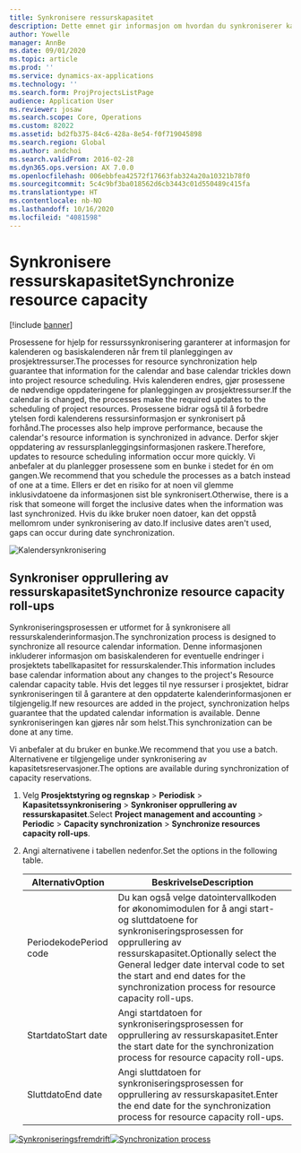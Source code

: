 ```yaml
---
title: Synkronisere ressurskapasitet
description: Dette emnet gir informasjon om hvordan du synkroniserer kapasiteten til en ressurs på tvers av kalendere og prosjekter.
author: Yowelle
manager: AnnBe
ms.date: 09/01/2020
ms.topic: article
ms.prod: ''
ms.service: dynamics-ax-applications
ms.technology: ''
ms.search.form: ProjProjectsListPage
audience: Application User
ms.reviewer: josaw
ms.search.scope: Core, Operations
ms.custom: 82022
ms.assetid: bd2fb375-84c6-428a-8e54-f0f719045898
ms.search.region: Global
ms.author: andchoi
ms.search.validFrom: 2016-02-28
ms.dyn365.ops.version: AX 7.0.0
ms.openlocfilehash: 006ebbfea42572f17663fab324a20a10321b78f0
ms.sourcegitcommit: 5c4c9bf3ba018562d6cb3443c01d550489c415fa
ms.translationtype: HT
ms.contentlocale: nb-NO
ms.lasthandoff: 10/16/2020
ms.locfileid: "4081598"
---
```

# <a name="synchronize-resource-capacity"></a><span data-ttu-id="f7fb1-103">Synkronisere ressurskapasitet</span><span class="sxs-lookup"><span data-stu-id="f7fb1-103">Synchronize resource capacity</span></span>

[!include [banner](../includes/banner.md)]

<span data-ttu-id="f7fb1-104">Prosessene for hjelp for ressurssynkronisering garanterer at informasjon for kalenderen og basiskalenderen når frem til planleggingen av prosjektressurser.</span><span class="sxs-lookup"><span data-stu-id="f7fb1-104">The processes for resource synchronization help guarantee that information for the calendar and base calendar trickles down into project resource scheduling.</span></span> <span data-ttu-id="f7fb1-105">Hvis kalenderen endres, gjør prosessene de nødvendige oppdateringene for planleggingen av prosjektressurser.</span><span class="sxs-lookup"><span data-stu-id="f7fb1-105">If the calendar is changed, the processes make the required updates to the scheduling of project resources.</span></span> <span data-ttu-id="f7fb1-106">Prosessene bidrar også til å forbedre ytelsen fordi kalenderens ressursinformasjon er synkronisert på forhånd.</span><span class="sxs-lookup"><span data-stu-id="f7fb1-106">The processes also help improve performance, because the calendar's resource information is synchronized in advance.</span></span> <span data-ttu-id="f7fb1-107">Derfor skjer oppdatering av ressursplanleggingsinformasjonen raskere.</span><span class="sxs-lookup"><span data-stu-id="f7fb1-107">Therefore, updates to resource scheduling information occur more quickly.</span></span> <span data-ttu-id="f7fb1-108">Vi anbefaler at du planlegger prosessene som en bunke i stedet for én om gangen.</span><span class="sxs-lookup"><span data-stu-id="f7fb1-108">We recommend that you schedule the processes as a batch instead of one at a time.</span></span> <span data-ttu-id="f7fb1-109">Ellers er det en risiko for at noen vil glemme inklusivdatoene da informasjonen sist ble synkronisert.</span><span class="sxs-lookup"><span data-stu-id="f7fb1-109">Otherwise, there is a risk that someone will forget the inclusive dates when the information was last synchronized.</span></span> <span data-ttu-id="f7fb1-110">Hvis du ikke bruker noen datoer, kan det oppstå mellomrom under synkronisering av dato.</span><span class="sxs-lookup"><span data-stu-id="f7fb1-110">If inclusive dates aren't used, gaps can occur during date synchronization.</span></span>

![Kalendersynkronisering](./media/projectresourcing04-1024x471.jpg)

## <a name="synchronize-resource-capacity-roll-ups"></a><span data-ttu-id="f7fb1-112">Synkroniser opprullering av ressurskapasitet</span><span class="sxs-lookup"><span data-stu-id="f7fb1-112">Synchronize resource capacity roll-ups</span></span>

<span data-ttu-id="f7fb1-113">Synkroniseringsprosessen er utformet for å synkronisere all ressurskalenderinformasjon.</span><span class="sxs-lookup"><span data-stu-id="f7fb1-113">The synchronization process is designed to synchronize all resource calendar information.</span></span> <span data-ttu-id="f7fb1-114">Denne informasjonen inkluderer informasjon om basiskalenderen for eventuelle endringer i prosjektets tabellkapasitet for ressurskalender.</span><span class="sxs-lookup"><span data-stu-id="f7fb1-114">This information includes base calendar information about any changes to the project's Resource calendar capacity table.</span></span> <span data-ttu-id="f7fb1-115">Hvis det legges til nye ressurser i prosjektet, bidrar synkroniseringen til å garantere at den oppdaterte kalenderinformasjonen er tilgjengelig.</span><span class="sxs-lookup"><span data-stu-id="f7fb1-115">If new resources are added in the project, synchronization helps guarantee that the updated calendar information is available.</span></span> <span data-ttu-id="f7fb1-116">Denne synkroniseringen kan gjøres når som helst.</span><span class="sxs-lookup"><span data-stu-id="f7fb1-116">This synchronization can be done at any time.</span></span>

<span data-ttu-id="f7fb1-117">Vi anbefaler at du bruker en bunke.</span><span class="sxs-lookup"><span data-stu-id="f7fb1-117">We recommend that you use a batch.</span></span> <span data-ttu-id="f7fb1-118">Alternativene er tilgjengelige under synkronisering av kapasitetsreservasjoner.</span><span class="sxs-lookup"><span data-stu-id="f7fb1-118">The options are available during synchronization of capacity reservations.</span></span>

1. <span data-ttu-id="f7fb1-119">Velg **Prosjektstyring og regnskap** &gt; **Periodisk** &gt; **Kapasitetssynkronisering** &gt; **Synkroniser opprullering av ressurskapasitet**.</span><span class="sxs-lookup"><span data-stu-id="f7fb1-119">Select **Project management and accounting** &gt; **Periodic** &gt; **Capacity synchronization** &gt; **Synchronize resources capacity roll-ups**.</span></span>
2. <span data-ttu-id="f7fb1-120">Angi alternativene i tabellen nedenfor.</span><span class="sxs-lookup"><span data-stu-id="f7fb1-120">Set the options in the following table.</span></span>

    | <span data-ttu-id="f7fb1-121">Alternativ</span><span class="sxs-lookup"><span data-stu-id="f7fb1-121">Option</span></span>      | <span data-ttu-id="f7fb1-122">Beskrivelse</span><span class="sxs-lookup"><span data-stu-id="f7fb1-122">Description</span></span> |
    |-------------|-------------|
    | <span data-ttu-id="f7fb1-123">Periodekode</span><span class="sxs-lookup"><span data-stu-id="f7fb1-123">Period code</span></span> | <span data-ttu-id="f7fb1-124">Du kan også velge datointervallkoden for økonomimodulen for å angi start- og sluttdatoene for synkroniseringsprosessen for opprullering av ressurskapasitet.</span><span class="sxs-lookup"><span data-stu-id="f7fb1-124">Optionally select the General ledger date interval code to set the start and end dates for the synchronization process for resource capacity roll-ups.</span></span> |
    | <span data-ttu-id="f7fb1-125">Startdato</span><span class="sxs-lookup"><span data-stu-id="f7fb1-125">Start date</span></span>  | <span data-ttu-id="f7fb1-126">Angi startdatoen for synkroniseringsprosessen for opprullering av ressurskapasitet.</span><span class="sxs-lookup"><span data-stu-id="f7fb1-126">Enter the start date for the synchronization process for resource capacity roll-ups.</span></span> |
    | <span data-ttu-id="f7fb1-127">Sluttdato</span><span class="sxs-lookup"><span data-stu-id="f7fb1-127">End date</span></span>    | <span data-ttu-id="f7fb1-128">Angi sluttdatoen for synkroniseringsprosessen for opprullering av ressurskapasitet.</span><span class="sxs-lookup"><span data-stu-id="f7fb1-128">Enter the end date for the synchronization process for resource capacity roll-ups.</span></span> |

<span data-ttu-id="f7fb1-129">[![Synkroniseringsfremdrift](./media/projectresourcing09.jpg)](./media/projectresourcing09.jpg)</span><span class="sxs-lookup"><span data-stu-id="f7fb1-129">[![Synchronization process](./media/projectresourcing09.jpg)](./media/projectresourcing09.jpg)</span></span>
